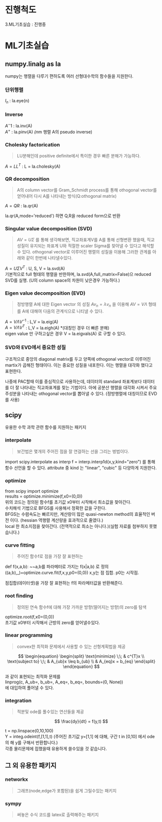 # 진행척도
3.ML기초실습 : 진행중



# ML기초실습

## numpy.linalg as la
numpy는 행렬을 다루기 편하도록 여러 선형대수학의 함수들을 지원한다.


### 단위행렬
$I_n$ : la.eye(n)


### Inverse

$A^-1$ : la.inv(A)   
$A^+$ : la.pinv(A) *(n*m 행렬 A의 pseudo inverse)


### Cholesky factorication
> LU분해인데 positive definite에서 특이한 경우 빠른 분해가 가능하다.

$A=LL^T$ : L = la.cholesky(A)


### QR decomposition
> A의 column vector를 Gram_Schmidt process를 통해 othogonal vector를 얻어내어 다시 A를 나타내는 방식(Q:othogonal matrix)

$A=QR$ : la.qr(A)

la.qr(A,mode='reduced') 하면 Q,R을 reduced form으로 반환


### Singular value decomposition (SVD)
> $AV = U\Sigma$ 를 통해 생각해보면, 직교좌표계V를 A를 통해 선형변환 했을때, 직교성질이 유지되는 좌표계 U와 적절한 scaler Sigma를 찾아낼 수 있다고 해석할 수 있다. othogonal vector로 이루어진 행렬의 성질을 이용해 그러한 관계를 아래와 같이 한번에 나타낼수있다.

$A=U \Sigma V^T$ : U, S, V = la.svd(A)   
기본적으로 full 형태의 행렬을 반한하며, la.svd(A,full_matrix=False)으 reduced SVD를 실행. (U의 column space의 차원이 낮은경우 가능하다.)


### Eigen value decomposition (EVD)
> 정방행렬 A에 대한 Eigen vector 의 성질 $Av_n = \lambda v_n$ 을 이용해  $AV=V\Lambda$ 형태를 A에 대해여 다음의 관계식으로 니티낼 수 있다.

$A=V \Lambda V^{-1}$ : L,V = la.eig(A)   
$A=V \Lambda V^T$ : L,V = la.eigh(A) *(대칭인 경우 더 빠른 분해)  
eigen value 만 구하고싶은 경우 V = la.eigvals(A) 로 구할 수 있다.


### SVD와 EVD에서 중요한 성질
구조적으로 중앙의 diagonal matrix를 두고 양쪽에 othogonal vector로 이루어진 martix가 곱해진 형태이다. 이는 중요한 성질을 내포한다.
이는 행렬을 대각화 했다고 표현한다.

나중에 PAC할때 이를 중심적으로 사용하는데, 데이터의 standard 좌표계보다 데이터를 더 잘 나타내는 직교좌표계를 찾는 기법이다.
아에 공분산 행렬을 대각화 시켜서 주요 주성분을 나타내는 othogonal vector를 뽑아낼 수 있다. (정방행렬에 대칭이므로 EVD를 사용)





## scipy
유용한 수학 과학 관련 함수를 지원하는 패키지

### interpolate
> 보간법은 몇개의 주어진 점을 잘 연걸하는 선을 그리는 벙법이다.

import scipy.interpolate as interp
f = interp.interp1d(x,y,kind="zero") 를 통해 함수 선언을 할 수 있다. 
attribute 중 kind 는 "linear", "cubic" 등 다양하게 지원한다.


### optimize

from scipy import optimize    
results = optimize.minimize(f,x0=(0,0))    
위의 코드는 정의된 함수f를 초기값 x0부터 시작해서 최소값을 찾아간다.   
수치해석 기법으로 BFGS를 사용해서 정확한 값을 구한다.   
BFGS는 수렴속도는 빠르지만, 계산랑이 많은 quasi-newton method의 효율적인 버전 이다. (hessian 역행렬 계산량을 효과적으로 줄였다.)    
local 한 최소지점을 찾아간다. (전역적으로 최소는 아니다.)(실험 자료를 첨부하지 못했습니다.)    


### curve fitting
> 주어진 함수f로 점을 가장 잘 표현하는

def f(x,a,b):
  ~~a,b를 파라메터로 가지는 f(x|a,b) 로 정의
((a,b),_)=optimize.curve.fit(f,x,y,p0=(0,0))
x,y는 점 집합. p0는 시작점.

점집합(데이터셋)을 가장 잘 표현하는 f의 파라메터값을 반환해준다.


### root finding
> 정의된 연속 함수f에 대해 가장 가까운 방향(떨어지는 방향)의 zero를 탐색

optimize.root(f,x0=(0,0))    
초기값 x0부터 시작해서 근방의 zero를 얻어낼수있다.   


### linear programming
> convex한 최적화 문제에서 사용할 수 있는 선형계획법을 제공

$$ \begin{equation}
\begin{split}
\text{minimize} \;\; & c^{T}x  \\
\text{subject to} \;\; & A_{ub}x \leq b_{ub} \\
& A_{eq}x = b_{eq}
\end{split}
\end{equation} $$

과 같이 표현되는 최적화 문제를    
linprog(c, A_ub=, b_ub=, A_eq=, b_eq=, bounds=(0, None))   
에 대입하여 풀어낼 수 있다.




### integration
> 적분및 ode를 풀수있는 연산들을 제공

$$ \frac{dy}{dt} = f(y,t) $$

t = np.linspace(0,10,100)   
Y = integ.odeint(f,[1,1],t)    (주어진 초기값 y=[1,1] 에 대해, 구간 t in [0,10] 에서 ode의 해 y를 구해서 반환합니다.)    
각종 물리문제에 접했을때 유용하게 쓸수있을 것 같습니다.



## 그 외 유용한 패키지 
### networkx
> 그래프(node,edge가 포함된)을 쉽게 그릴수있는 패키지

### sympy
> 써놓은 수식 코드를 latex로 출력해주는 패키지






